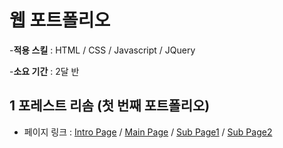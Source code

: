 # 웹 포트폴리오

-**적용 스킬** : HTML / CSS / Javascript / JQuery

-**소요 기간** : 2달 반

## 1 포레스트 리솜 (첫 번째 포트폴리오)
- 페이지 링크 : [Intro Page](https://jeonggeunim.github.io/portfolio/risom/index.html)
 / [Main Page](https://jeonggeunim.github.io/portfolio/risom/indexForest.html)
 / [Sub Page1](https://jeonggeunim.github.io/portfolio/risom/conceptForest.html)
 / [Sub Page2](https://jeonggeunim.github.io/portfolio/risom/have9Forest.html)

